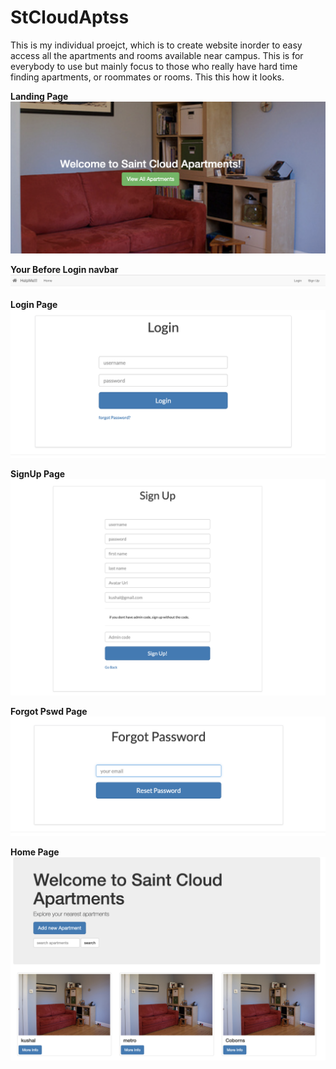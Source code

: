 # StCloudAptss
This is my individual proejct, which is to create website inorder to easy access all the apartments and rooms available near campus. This is for everybody to use but mainly focus to those who really have hard time finding apartments, or roommates or rooms. 
This this how it looks. 

**Landing Page**
![ScreenShot](https://github.com/XKushal/StCloudAptss/blob/master/landing.png)

**Your Before Login navbar**
![ScreenShot](https://github.com/XKushal/StCloudAptss/blob/master/imgs/beforeLoginNav.png)

**Login Page**
![ScreenShot](https://github.com/XKushal/StCloudAptss/blob/master/imgs/Login.png)

**SignUp Page**
![ScreenShot](https://github.com/XKushal/StCloudAptss/blob/master/imgs/SignUp.png)

**Forgot Pswd Page**
![ScreenShot](https://github.com/XKushal/StCloudAptss/blob/master/imgs/Forgot.png)

**Home Page**
![ScreenShot](https://github.com/XKushal/StCloudAptss/blob/master/imgs/Screen%20Shot%202019-03-21%20at%201.10.18%20PM.png)
